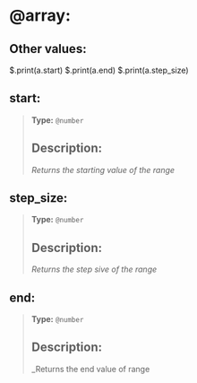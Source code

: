 # **@array**: 

## Other values:

$.print(a.start)
$.print(a.end)
$.print(a.step_size)
## **start**:

> **Type:** `@number`
> 
> ## Description:
>
> _Returns the starting value of the range_


## **step_size**:

> **Type:** `@number`
> 
> ## Description:
>
> _Returns the step sive of the range_


## **end**:

> **Type:** `@number`
> 
> ## Description:
>
> _Returns the end value of range
